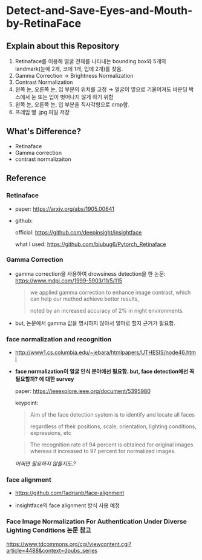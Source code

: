 # Detect-and-Save-Eyes-and-Mouth-by-RetinaFace

## Explain about this Repository
1. Retinaface를 이용해 얼굴 전체를 나타내는 bounding box와 5개의 landmark(눈에 2개, 코에 1개, 입에 2개)를 찾음.
2. Gamma Correction → Brightness Normalization
3. Contrast Normalization
4. 왼쪽 눈, 오른쪽 눈, 입 부분의 위치를 고정 → 얼굴이 옆으로 기울어져도 바운딩 박스에서 눈 또는 입이 벗어나지 않게 하기 위함
5. 왼쪽 눈, 오른쪽 눈, 입 부분을 직사각형으로 crop함.
6. 프레임 별 .jpg 파일 저장 


## What's Difference?
  - Retinaface
  - Gamma correction
  - contrast normalizaiton


## Reference

### Retinaface
- paper: https://arxiv.org/abs/1905.00641

- github:

  official: https://github.com/deepinsight/insightface

  what I used: https://github.com/biubug6/Pytorch_Retinaface

### Gamma Correction
- gamma correction을 사용하여 drowsiness detection을 한 논문: https://www.mdpi.com/1999-5903/11/5/115

  > we applied gamma correction to enhance image contrast, which can help our method achieve better results,
  > 
  > noted by an increased accuracy of 2% in night environments.

- but, 논문에서 gamma 값을 명시하지 않아서 얼마로 할지 근거가 필요함.


### face normalization and recognition
- http://www1.cs.columbia.edu/~jebara/htmlpapers/UTHESIS/node46.html

- __face normalization이 얼굴 인식 분야에선 필요함.  but, face detection에선 꼭 필요할까? 에 대한 survey__

  paper: https://ieeexplore.ieee.org/document/5395980

  keypoint:

  >  Aim of the face detection system is to identify and locate all faces 
  >  
  >  regardless of their positions, scale, orientation, lighting conditions, expressions, etc

  > The recognition rate of 94 percent is obtained for original images whereas it increased to 97 percent for normalized images.

  _어쩌면 필요하지 않을지도.?_

### face alignment
- https://github.com/1adrianb/face-alignment

- insightface의 face alignment 방식 사용 예정


### Face Image Normalization For Authentication Under Diverse Lighting Conditions 논문 참고

https://www.tdcommons.org/cgi/viewcontent.cgi?article=4488&context=dpubs_series
